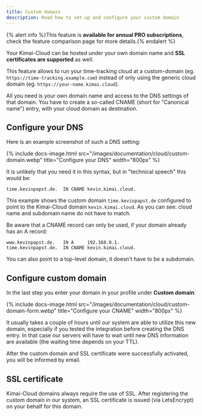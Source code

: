 ```yaml
---
title: Custom domain
description: Read how to set-up and configure your custom domain
---
```


{% alert info %}This feature is **available for annual PRO subscriptions**, check the feature comparison page for more details.{% endalert %}

Your Kimai-Cloud can be hosted under your own domain name and **SSL certificates are supported** as well.

This feature allows to run your time-tracking cloud at a custom-domain (eg. `https://time-tracking.example.com`) instead of only using the generic cloud domain (eg. `https://your-name.kimai.cloud`).

All you need is your own domain name and access to the DNS settings of that domain.
You have to create a so-called CNAME (short for "Canonical name") entry, with your cloud domain as destination.

## Configure your DNS

Here is an example screenshot of such a DNS setting:

{% include docs-image.html src="/images/documentation/cloud/custom-domain.webp" title="Configure your DNS" width="800px" %}

It is unlikely that you need it in this syntax, but in "technical speech" this would be:
```
time.kevinpapst.de.  IN CNAME kevin.kimai.cloud.
```

This example shows the custom domain `time.kevinpapst.de` configured to point to the Kimai-Cloud domain `kevin.kimai.cloud`.
As you can see: cloud name and subdomain name do not have to match.

Be aware that a CNAME record can only be used, if your domain already has an A record:
```
www.kevinpapst.de.   IN A     192.168.0.1.
time.kevinpapst.de.  IN CNAME kevin.kimai.cloud.
```

You can also point to a top-level domain, it doesn't have to be a subdomain.

## Configure custom domain

In the last step you enter your domain in your profile under **Custom domain**:

{% include docs-image.html src="/images/documentation/cloud/custom-domain-form.webp" title="Configure your CNAME" width="800px" %}

It usually takes a couple of hours until our system are able to utilize this new domain, especially if you tested the integration before creating the DNS entry.
In that case our servers will have to wait until new DNS information are available (the waiting time depends on your TTL).

After the custom domain and SSL certificate were successfully activated, you will be informed by email.

## SSL certificate

Kimai-Cloud domains always require the use of SSL.
After registering the custom domain in our system, an SSL certificate is issued (via LetsEncrypt) on your behalf for this domain.
